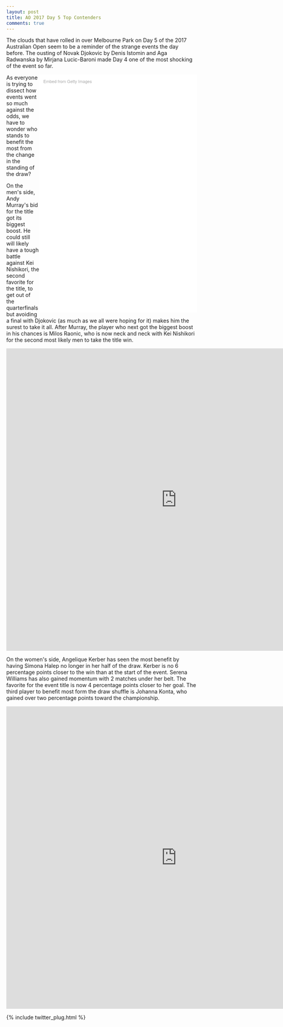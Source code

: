 ```yaml
---
layout: post
title: AO 2017 Day 5 Top Contenders
comments: true
---
```


The clouds that have rolled in over Melbourne Park on Day 5 of the 2017 Australian Open seem to be a reminder of the strange events the day before. The ousting of Novak Djokovic by Denis Istomin and Aga Radwanska by Mirjana Lucic-Baroni made Day 4 one of the most shocking of the event so far. 

<div class="getty embed image" style="background-color:#fff;display:inline-block;font-family:'Helvetica Neue',Helvetica,Arial,sans-serif;color:#a7a7a7;font-size:11px;width:100%;max-width:396px;float:right;padding:2%;"><div style="padding:0;margin:0;text-align:left;"><a href="http://www.gettyimages.com/detail/632049326" target="_blank" style="color:#a7a7a7;text-decoration:none;font-weight:normal !important;border:none;display:inline-block;">Embed from Getty Images</a></div><div style="overflow:hidden;position:relative;height:0;padding:150.000000% 0 0 0;width:100%;"><iframe src="//embed.gettyimages.com/embed/632049326?et=v5oymoMbR0JYVXtF5Ro9Wg&viewMoreLink=on&sig=-83rq8-NMBTpFk4OCOD74-MzKDR1HRyLLNC02cCTpao=&caption=true" width="396" height="594" scrolling="no" frameborder="0" style="display:inline-block;position:absolute;top:0;left:0;width:100%;height:100%;margin:0;"></iframe></div><p style="margin:0;"></p></div>

As everyone is trying to dissect how events went so much against the odds, we have to wonder who stands to benefit the most from the change in the standing of the draw?

On the men's side, Andy Murray's bid for the title got its biggest boost. He could still will likely have a tough battle against Kei Nishikori, the second favorite for the title, to get out of the quarterfinals but avoiding a final with Djokovic (as much as we all were hoping for it) makes him the surest to take it all. After Murray, the player who next got the biggest boost in his chances is Milos Raonic, who is now neck and neck with Kei Nishikori for the second most likely men to take the title win.

<iframe width="900" height="800" frameborder="0" scrolling="no" src="https://plot.ly/~on-the-t/1077.embed"></iframe>

On the women's side, Angelique Kerber has seen the most benefit by having Simona Halep no longer in her half of the draw. Kerber is no 6 percentage points closer to the win than at the start of the event. Serena Williams has also gained momentum with 2 matches under her belt. The favorite for the event title is now 4 percentage points closer to her goal. The third player to benefit most form the draw shuffle is Johanna Konta, who gained over two percentage points toward the championship.

<iframe width="900" height="800" frameborder="0" scrolling="no" src="https://plot.ly/~on-the-t/1079.embed"></iframe>

{% include twitter_plug.html %}
